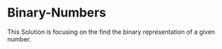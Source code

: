 # Binary-Numbers
This Solution is focusing on the find the binary representation of a given number.
